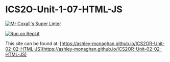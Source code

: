 # ICS2O-Unit-1-07-HTML-JS

[![Mr Coxall's Super Linter](https://github.com/ashley-monaghan/ICS2OR-Unit-02-02-HTML-JS/workflows/Mr%20Coxall's%20Super%20Linter/badge.svg)](https://github.com/ashley-monaghan/ICS2OR-Unit-02-02-HTML-JS/actions/)

[![Run on Repl.it](https://repl.it/badge/github/ashley-monaghan/ICS2OR-Unit-02-02-HTML-JS)](https://repl.it/github/ashley-monaghan/ICS2OR-Unit-02-02-HTML-JS)

This site can be found at: [https://ashley-monaghan.github.io/ICS2OR-Unit-02-02-HTML-JS](https://ashley-monaghan.github.io/ICS2OR-Unit-02-02-HTML-JS)

